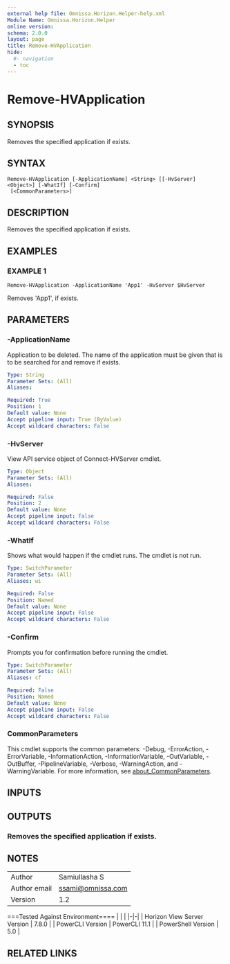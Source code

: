 ```yaml
---
external help file: Omnissa.Horizon.Helper-help.xml
Module Name: Omnissa.Horizon.Helper
online version:
schema: 2.0.0
layout: page
title: Remove-HVApplication
hide:
  #- navigation
  - toc
---
```


# Remove-HVApplication

## SYNOPSIS
Removes the specified application if exists.

## SYNTAX

```
Remove-HVApplication [-ApplicationName] <String> [[-HvServer] <Object>] [-WhatIf] [-Confirm]
 [<CommonParameters>]
```

## DESCRIPTION
Removes the specified application if exists.

## EXAMPLES

### EXAMPLE 1
```
Remove-HVApplication -ApplicationName 'App1' -HvServer $HvServer
```

Removes 'App1', if exists.

## PARAMETERS

### -ApplicationName
Application to be deleted.
The name of the application must be given that is to be searched for and remove if exists.

```yaml
Type: String
Parameter Sets: (All)
Aliases:

Required: True
Position: 1
Default value: None
Accept pipeline input: True (ByValue)
Accept wildcard characters: False
```

### -HvServer
View API service object of Connect-HVServer cmdlet.

```yaml
Type: Object
Parameter Sets: (All)
Aliases:

Required: False
Position: 2
Default value: None
Accept pipeline input: False
Accept wildcard characters: False
```

### -WhatIf
Shows what would happen if the cmdlet runs.
The cmdlet is not run.

```yaml
Type: SwitchParameter
Parameter Sets: (All)
Aliases: wi

Required: False
Position: Named
Default value: None
Accept pipeline input: False
Accept wildcard characters: False
```

### -Confirm
Prompts you for confirmation before running the cmdlet.

```yaml
Type: SwitchParameter
Parameter Sets: (All)
Aliases: cf

Required: False
Position: Named
Default value: None
Accept pipeline input: False
Accept wildcard characters: False
```

### CommonParameters
This cmdlet supports the common parameters: -Debug, -ErrorAction, -ErrorVariable, -InformationAction, -InformationVariable, -OutVariable, -OutBuffer, -PipelineVariable, -Verbose, -WarningAction, and -WarningVariable. For more information, see [about_CommonParameters](http://go.microsoft.com/fwlink/?LinkID=113216).

## INPUTS

## OUTPUTS

### Removes the specified application if exists.
## NOTES
| | |
|-|-|
| Author | Samiullasha S |
| Author email | ssami@omnissa.com |
| Version | 1.2 |

===Tested Against Environment====
| | |
|-|-|
| Horizon View Server Version | 7.8.0 |
| PowerCLI Version | PowerCLI 11.1 |
| PowerShell Version | 5.0 |

## RELATED LINKS
